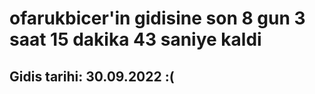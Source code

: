 # ofarukbicer'in gidisine son 8 gun 3 saat 15 dakika 43 saniye kaldi

## Gidis tarihi: 30.09.2022 :(